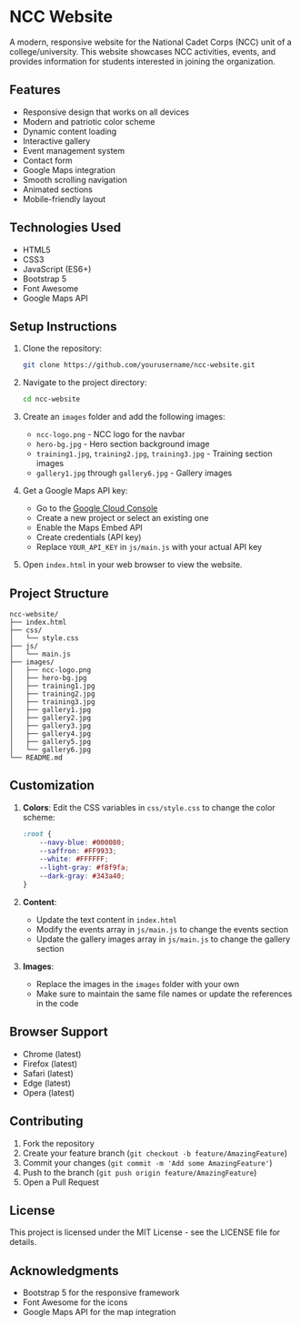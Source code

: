 # NCC Website

A modern, responsive website for the National Cadet Corps (NCC) unit of a college/university. This website showcases NCC activities, events, and provides information for students interested in joining the organization.

## Features

- Responsive design that works on all devices
- Modern and patriotic color scheme
- Dynamic content loading
- Interactive gallery
- Event management system
- Contact form
- Google Maps integration
- Smooth scrolling navigation
- Animated sections
- Mobile-friendly layout

## Technologies Used

- HTML5
- CSS3
- JavaScript (ES6+)
- Bootstrap 5
- Font Awesome
- Google Maps API

## Setup Instructions

1. Clone the repository:
   ```bash
   git clone https://github.com/yourusername/ncc-website.git
   ```

2. Navigate to the project directory:
   ```bash
   cd ncc-website
   ```

3. Create an `images` folder and add the following images:
   - `ncc-logo.png` - NCC logo for the navbar
   - `hero-bg.jpg` - Hero section background image
   - `training1.jpg`, `training2.jpg`, `training3.jpg` - Training section images
   - `gallery1.jpg` through `gallery6.jpg` - Gallery images

4. Get a Google Maps API key:
   - Go to the [Google Cloud Console](https://console.cloud.google.com/)
   - Create a new project or select an existing one
   - Enable the Maps Embed API
   - Create credentials (API key)
   - Replace `YOUR_API_KEY` in `js/main.js` with your actual API key

5. Open `index.html` in your web browser to view the website.

## Project Structure

```
ncc-website/
├── index.html
├── css/
│   └── style.css
├── js/
│   └── main.js
├── images/
│   ├── ncc-logo.png
│   ├── hero-bg.jpg
│   ├── training1.jpg
│   ├── training2.jpg
│   ├── training3.jpg
│   ├── gallery1.jpg
│   ├── gallery2.jpg
│   ├── gallery3.jpg
│   ├── gallery4.jpg
│   ├── gallery5.jpg
│   └── gallery6.jpg
└── README.md
```

## Customization

1. **Colors**: Edit the CSS variables in `css/style.css` to change the color scheme:
   ```css
   :root {
       --navy-blue: #000080;
       --saffron: #FF9933;
       --white: #FFFFFF;
       --light-gray: #f8f9fa;
       --dark-gray: #343a40;
   }
   ```

2. **Content**: 
   - Update the text content in `index.html`
   - Modify the events array in `js/main.js` to change the events section
   - Update the gallery images array in `js/main.js` to change the gallery section

3. **Images**:
   - Replace the images in the `images` folder with your own
   - Make sure to maintain the same file names or update the references in the code

## Browser Support

- Chrome (latest)
- Firefox (latest)
- Safari (latest)
- Edge (latest)
- Opera (latest)

## Contributing

1. Fork the repository
2. Create your feature branch (`git checkout -b feature/AmazingFeature`)
3. Commit your changes (`git commit -m 'Add some AmazingFeature'`)
4. Push to the branch (`git push origin feature/AmazingFeature`)
5. Open a Pull Request

## License

This project is licensed under the MIT License - see the LICENSE file for details.

## Acknowledgments

- Bootstrap 5 for the responsive framework
- Font Awesome for the icons
- Google Maps API for the map integration 